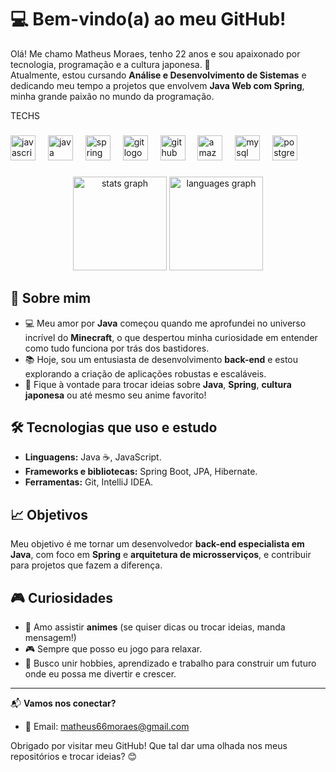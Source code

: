 # 💻 Bem-vindo(a) ao meu GitHub!  

Olá! Me chamo Matheus Moraes, tenho 22 anos e sou apaixonado por tecnologia, programação e a cultura japonesa. 🎌  
Atualmente, estou cursando **Análise e Desenvolvimento de Sistemas** e dedicando meu tempo a projetos que envolvem **Java Web com Spring**, minha grande paixão no mundo da programação.  

<p align="left">TECHS</p>

###

<div align="left">
  <img src="https://cdn.jsdelivr.net/gh/devicons/devicon/icons/javascript/javascript-original.svg" height="40" alt="javascript logo"  />
  <img width="12" />
  <img src="https://cdn.jsdelivr.net/gh/devicons/devicon/icons/java/java-original.svg" height="40" alt="java logo"  />
  <img width="12" />
  <img src="https://cdn.jsdelivr.net/gh/devicons/devicon/icons/spring/spring-original.svg" height="40" alt="spring logo"  />
  <img width="12" />
  <img src="https://cdn.jsdelivr.net/gh/devicons/devicon/icons/git/git-original.svg" height="40" alt="git logo"  />
  <img width="12" />
  <img src="https://skillicons.dev/icons?i=github" height="40" alt="github logo"  />
  <img width="12" />
  <img src="https://skillicons.dev/icons?i=aws" height="40" alt="amazonwebservices logo"  />
  <img width="12" />
  <img src="https://cdn.jsdelivr.net/gh/devicons/devicon/icons/mysql/mysql-original.svg" height="40" alt="mysql logo"  />
  <img width="12" />
  <img src="https://cdn.jsdelivr.net/gh/devicons/devicon/icons/postgresql/postgresql-original.svg" height="40" alt="postgresql logo"  />
</div>

###

<div align="center">
  <img src="https://github-readme-stats.vercel.app/api?username=Matheus79Moraes&hide_title=false&hide_rank=false&show_icons=true&include_all_commits=true&count_private=true&disable_animations=false&theme=dracula&locale=en&hide_border=false&order=1" height="150" alt="stats graph"  />
  <img src="https://github-readme-stats.vercel.app/api/top-langs?username=Matheus79Moraes&locale=pt-br&hide_title=false&layout=compact&card_width=320&langs_count=5&theme=tokyonight&hide_border=false&order=2" height="150" alt="languages graph"  />
</div>

###

## 🚀 Sobre mim  
- 💻 Meu amor por **Java** começou quando me aprofundei no universo incrível do **Minecraft**, o que despertou minha curiosidade em entender como tudo funciona por trás dos bastidores.  
- 📚 Hoje, sou um entusiasta de desenvolvimento **back-end** e estou explorando a criação de aplicações robustas e escaláveis.  
- 💬 Fique à vontade para trocar ideias sobre **Java**, **Spring**, **cultura japonesa** ou até mesmo seu anime favorito!  

## 🛠️ Tecnologias que uso e estudo  
- **Linguagens:** Java ☕, JavaScript.  
- **Frameworks e bibliotecas:** Spring Boot, JPA, Hibernate.  
- **Ferramentas:** Git, IntelliJ IDEA.  

## 📈 Objetivos  
Meu objetivo é me tornar um desenvolvedor **back-end especialista em Java**, com foco em **Spring** e **arquitetura de microsserviços**, e contribuir para projetos que fazem a diferença.   

## 🎮 Curiosidades  
- 🎥 Amo assistir **animes** (se quiser dicas ou trocar ideias, manda mensagem!)  
- 🎮 Sempre que posso eu jogo para relaxar.  
- 🌟 Busco unir hobbies, aprendizado e trabalho para construir um futuro onde eu possa me divertir e crescer.  

---

📬 **Vamos nos conectar?**  
- 📧 Email: matheus66moraes@gmail.com 

Obrigado por visitar meu GitHub! Que tal dar uma olhada nos meus repositórios e trocar ideias? 😊  
